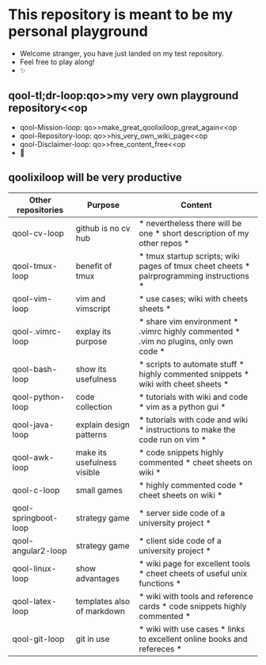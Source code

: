 # This repository is meant to be my personal playground
* Welcome stranger, you have just landed on my test repository. 
* Feel free to play along! 
* :sparkles:

## qool-tl;dr-loop:qo>>my very own playground repository<<op
* qool-Mission-loop: qo>>make_great_qoolixiloop_great_again<<op
* qool-Repository-loop: qo>>his_very_own_wiki_page<<op
* qool-Disclaimer-loop: qo>>free_content_free<<op
* :revolving_hearts:

## qoolixiloop will be very productive

Other repositories | Purpose | Content |
--------------------- | ------------------------------------- | ----------------------------------------------------------- |
qool-cv-loop | github is no cv hub | * nevertheless there will be one * short description of my other repos *
qool-tmux-loop | benefit of tmux  | * tmux startup scripts; wiki pages of tmux cheet cheets * pairprogramming instructions * 
qool-vim-loop | vim and vimscript  | * use cases; wiki with cheets sheets *
qool-.vimrc-loop | explay its purpose | * share vim environment * .vimrc highly commented * .vim no plugins, only own code *
qool-bash-loop | show its usefulness | * scripts to automate stuff * highly commented snippets * wiki with cheet sheets *
qool-python-loop | code collection | * tutorials with wiki and code * vim as a python gui *
qool-java-loop | explain design patterns | * tutorials with code and wiki * instructions to make the code run on vim *
qool-awk-loop | make its usefulness visible | * code snippets highly commented * cheet sheets on wiki *
qool-c-loop | small games | * highly commented code * cheet sheets on wiki *
qool-springboot-loop | strategy game | * server side code of a university project *
qool-angular2-loop | strategy game | * client side code of a university project *
qool-linux-loop | show advantages | * wiki page for excellent tools * cheet cheets of useful unix functions *
qool-latex-loop | templates also of markdown | * wiki with tools and reference cards * code snippets highly commented *
qool-git-loop | git in use | * wiki with use cases * links to excellent online books and refereces *

